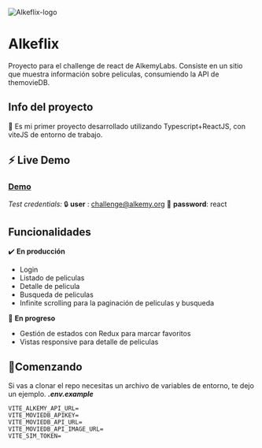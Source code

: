 ![Alkeflix-logo](https://i.imgur.com/09fVuZp.png)

# Alkeflix
Proyecto para el challenge de react de AlkemyLabs. 
Consiste en un sitio que muestra información sobre peliculas, consumiendo la API de themovieDB.
## Info del proyecto
 🎈  Es mi primer proyecto desarrollado utilizando Typescript+ReactJS, con viteJS de entorno de trabajo.
##  ⚡ Live Demo

### **[Demo](https://alkeflix-azure.vercel.app/)**

*Test credentials:*
🔒  **user** :  challenge@alkemy.org
🔑 **password**: react
##  Funcionalidades
✔️ **En producción**
 - Login
 - Listado de peliculas
 - Detalle de pelicula
 - Busqueda de peliculas
 - Infinite scrolling para la paginación de peliculas y busqueda
 
  🚧 **En progreso**
 - Gestión de estados con Redux para marcar favoritos
 - Vistas responsive para detalle de peliculas

## 🚀Comenzando
Si vas a clonar el repo necesitas un archivo de variables de entorno, te dejo un ejemplo.
***.env.example***
    
    VITE_ALKEMY_API_URL=
    VITE_MOVIEDB_APIKEY=
    VITE_MOVIEDB_API_URL=
    VITE_MOVIEDB_API_IMAGE_URL=
    VITE_SIM_TOKEN=


